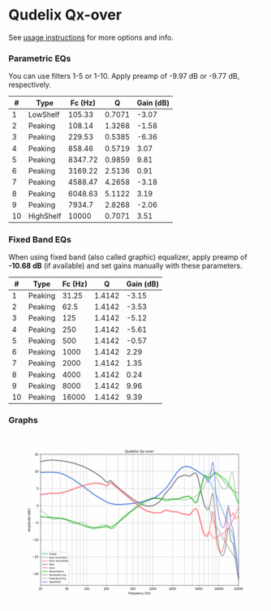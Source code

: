# Qudelix Qx-over
See [usage instructions](https://github.com/jaakkopasanen/AutoEq#usage) for more options and info.

### Parametric EQs
You can use filters 1-5 or 1-10. Apply preamp of -9.97 dB or -9.77 dB, respectively.

|   # | Type      |   Fc (Hz) |      Q |   Gain (dB) |
|-----|-----------|-----------|--------|-------------|
|   1 | LowShelf  |    105.33 | 0.7071 |       -3.07 |
|   2 | Peaking   |    108.14 | 1.3268 |       -1.58 |
|   3 | Peaking   |    229.53 | 0.5385 |       -6.36 |
|   4 | Peaking   |    858.46 | 0.5719 |        3.07 |
|   5 | Peaking   |   8347.72 | 0.9859 |        9.81 |
|   6 | Peaking   |   3169.22 | 2.5136 |        0.91 |
|   7 | Peaking   |   4588.47 | 4.2658 |       -3.18 |
|   8 | Peaking   |   6048.63 | 5.1122 |        3.19 |
|   9 | Peaking   |   7934.7  | 2.8268 |       -2.06 |
|  10 | HighShelf |  10000    | 0.7071 |        3.51 |

### Fixed Band EQs
When using fixed band (also called graphic) equalizer, apply preamp of **-10.68 dB** (if available) and set gains manually with these parameters.

|   # | Type    |   Fc (Hz) |      Q |   Gain (dB) |
|-----|---------|-----------|--------|-------------|
|   1 | Peaking |     31.25 | 1.4142 |       -3.15 |
|   2 | Peaking |     62.5  | 1.4142 |       -3.53 |
|   3 | Peaking |    125    | 1.4142 |       -5.12 |
|   4 | Peaking |    250    | 1.4142 |       -5.61 |
|   5 | Peaking |    500    | 1.4142 |       -0.57 |
|   6 | Peaking |   1000    | 1.4142 |        2.29 |
|   7 | Peaking |   2000    | 1.4142 |        1.35 |
|   8 | Peaking |   4000    | 1.4142 |        0.24 |
|   9 | Peaking |   8000    | 1.4142 |        9.96 |
|  10 | Peaking |  16000    | 1.4142 |        9.39 |

### Graphs
![](./Qudelix%20Qx-over.png)
